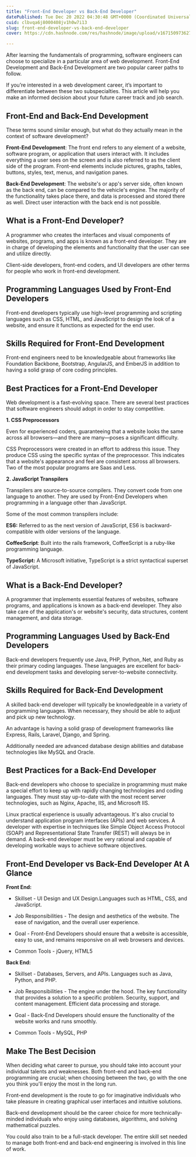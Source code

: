 ```yaml
---
title: "Front-End Developer vs Back-End Developer"
datePublished: Tue Dec 20 2022 04:30:48 GMT+0000 (Coordinated Universal Time)
cuid: clbvqa6j8000408jv1h0w7i13
slug: front-end-developer-vs-back-end-developer
cover: https://cdn.hashnode.com/res/hashnode/image/upload/v1671509736275/cCfKLdXga.png

---
```


After learning the fundamentals of programming, software engineers can choose to specialize in a particular area of web development. Front-End Development and Back-End Development are two popular career paths to follow.

If you’re interested in a web development career, it’s important to differentiate between these two subspecialties. This article will help you make an informed decision about your future career track and job search.

## Front-End and Back-End Development

These terms sound similar enough, but what do they actually mean in the context of software development?

**Front-End Development**: The front end refers to any element of a website, software program, or application that users interact with. It includes everything a user sees on the screen and is also referred to as the client side of the program. Front-end elements include pictures, graphs, tables, buttons, styles, text, menus, and navigation panes.

**Back-End Development**: The website's or app's server side, often known as the back end, can be compared to the vehicle's engine. The majority of the functionality takes place there, and data is processed and stored there as well. Direct user interaction with the back end is not possible.

## What is a Front-End Developer?

A programmer who creates the interfaces and visual components of websites, programs, and apps is known as a front-end developer. They are in charge of developing the elements and functionality that the user can see and utilize directly.

Client-side developers, front-end coders, and UI developers are other terms for people who work in front-end development.

## Programming Languages Used by Front-End Developers

Front-end developers typically use high-level programming and scripting languages such as CSS, HTML, and JavaScript to design the look of a website, and ensure it functions as expected for the end user.

## Skills Required for Front-End Development

Front-end engineers need to be knowledgeable about frameworks like Foundation Backbone, Bootstrap, AngularJS, and EmberJS in addition to having a solid grasp of core coding principles.

## Best Practices for a Front-End Developer

Web development is a fast-evolving space. There are several best practices that software engineers should adopt in order to stay competitive.

**1\. CSS Preprocessors**

Even for experienced coders, guaranteeing that a website looks the same across all browsers—and there are many—poses a significant difficulty.

CSS Preprocessors were created in an effort to address this issue. They produce CSS using the specific syntax of the preprocessor. This indicates that a website's appearance and feel are consistent across all browsers. Two of the most popular programs are Saas and Less.

**2\. JavaScript Transpilers**

Transpilers are source-to-source compilers. They convert code from one language to another. They are used by Front-End Developers when programming in a language other than JavaScript.

Some of the most common transpilers include:

**ES6:** Referred to as the next version of JavaScript, ES6 is backward-compatible with older versions of the language.

**CoffeeScript**: Built into the rails framework, CoffeeScript is a ruby-like programming language.

**TypeScript:** A Microsoft initiative, TypeScript is a strict syntactical superset of JavaScript.

## What is a Back-End Developer?

A programmer that implements essential features of websites, software programs, and applications is known as a back-end developer. They also take care of the application's or website's security, data structures, content management, and data storage.

## Programming Languages Used by Back-End Developers

Back-end developers frequently use Java, PHP, Python,.Net, and Ruby as their primary coding languages. These languages are excellent for back-end development tasks and developing server-to-website connectivity.

## Skills Required for Back-End Development

A skilled back-end developer will typically be knowledgeable in a variety of programming languages. When necessary, they should be able to adjust and pick up new technology.

An advantage is having a solid grasp of development frameworks like Express, Rails, Laravel, Django, and Spring.

Additionally needed are advanced database design abilities and database technologies like MySQL and Oracle.

## Best Practices for a Back-End Developer

Back-end developers who choose to specialize in programming must make a special effort to keep up with rapidly changing technologies and coding languages. They must stay up-to-date with the most recent server technologies, such as Nginx, Apache, IIS, and Microsoft IIS.

Linux practical experience is usually advantageous. It's also crucial to understand application program interfaces (APIs) and web services. A developer with expertise in techniques like Simple Object Access Protocol (SOAP) and Representational State Transfer (REST) will always be in demand. A back-end developer must be very rational and capable of developing workable ways to achieve software objectives.

## Front-End Developer vs Back-End Developer At A Glance

**Front End:**

*   Skillset - UI Design and UX Design.Languages such as HTML, CSS, and JavaScript.
    
*   Job Responsibilities - The design and aesthetics of the website. The ease of navigation, and the overall user experience.
    
*   Goal - Front-End Developers should ensure that a website is accessible, easy to use, and remains responsive on all web browsers and devices.
    
*   Common Tools - jQuery, HTML5
    

**Back End:**

*   Skillset - Databases, Servers, and APIs. Languages such as Java, Python, and PHP.
    
*   Job Responsibilities - The engine under the hood. The key functionality that provides a solution to a specific problem. Security, support, and content management. Efficient data processing and storage.
    
*   Goal - Back-End Developers should ensure the functionality of the website works and runs smoothly.
    
*   Common Tools - MySQL, PHP
    

## **Make The Best Decision**

When deciding what career to pursue, you should take into account your individual talents and weaknesses. Both front-end and back-end programming are crucial; when choosing between the two, go with the one you think you'll enjoy the most in the long run.

Front-end development is the route to go for imaginative individuals who take pleasure in creating graphical user interfaces and intuitive solutions.

Back-end development should be the career choice for more technically-minded individuals who enjoy using databases, algorithms, and solving mathematical puzzles.

You could also train to be a full-stack developer. The entire skill set needed to manage both front-end and back-end engineering is involved in this line of work.
